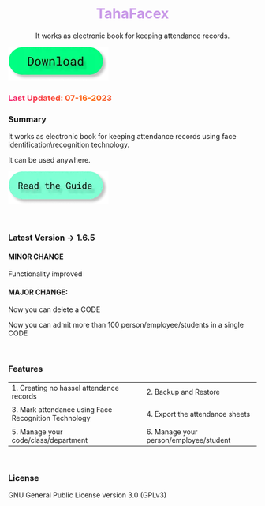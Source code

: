 <h1 style="color: #c999e8;" align="center">TahaFacex</h1>
<p align = "center">It works as electronic book for keeping attendance records.</p>

<a href="javascript:download('tfx')"><img src="/public/images/btn.d.webp" alt=""></a>

<h3 style="background: linear-gradient(to right, #f32170, #ff6b08, #cf23cf, #ef8c22); -webkit-text-fill-color: transparent; background-clip: text; -webkit-background-clip: text; padding-right: 3.5px;">Last Updated: 07-16-2023</h3>

### Summary
It works as electronic book for keeping attendance records using face identification\recognition technology.

It can be used anywhere.

<a href="javascript:startApp('tfx_docs')"><img src="/public/images/btn.g.webp" alt=""></a>

<br>

### Latest Version -> 1.6.5

#### MINOR CHANGE
Functionality improved

#### MAJOR CHANGE:
Now you can delete a CODE

Now you can admit more than 100 person/employee/students in a single CODE

<br>

### Features

|                                                       |     |                                         |
| ----------------------------------------------------- | --- | --------------------------------------- |
| 1. Creating no hassel attendance records              |     | 2. Backup and Restore                   |
|                                                       |     |                                         |
| 3. Mark attendance using Face Recognition Technology  |     | 4. Export the attendance sheets         |
|                                                       |     |                                         |
| 5. Manage your code/class/department                  |     | 6. Manage your person/employee/student  |

<br>

### License
GNU General Public License version 3.0 (GPLv3)